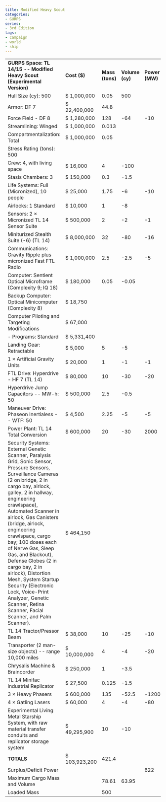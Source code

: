 ```yaml
---
title: Modified Heavy Scout
categories:
- GURPS
series:
- 3rd Edition
tags:
- campaign
- world
- ship
---
```


|                                                                                                                                                                                                                                                                                                                                                                                                                                                                                                                                                                    |               |                 |                 |                |
|--------------------------------------------------------------------------------------------------------------------------------------------------------------------------------------------------------------------------------------------------------------------------------------------------------------------------------------------------------------------------------------------------------------------------------------------------------------------------------------------------------------------------------------------------------------------|---------------|-----------------|-----------------|----------------|
| **GURPS Space: TL 14/15 -- Modified Heavy Scout (Experimental Version)**                                                                                                                                                                                                                                                                                                                                                                                                                                                                                           | **Cost ($)**  | **Mass (tons)** | **Volume (cy)** | **Power (MW)** |
| Hull Size (cy): 500                                                                                                                                                                                                                                                                                                                                                                                                                                                                                                                                                | $ 1,000,000   | 0.05            | 500             |                |
| Armor: DF 7                                                                                                                                                                                                                                                                                                                                                                                                                                                                                                                                                        | $ 22,400,000  | 44.8            |                 |                |
| Force Field - DF 8                                                                                                                                                                                                                                                                                                                                                                                                                                                                                                                                                 | $ 1,280,000   | 128             | -64             | -10            |
| Streamlining: Winged                                                                                                                                                                                                                                                                                                                                                                                                                                                                                                                                               | $ 1,000,000   | 0.013           |                 |                |
| Compartmentalization: Total                                                                                                                                                                                                                                                                                                                                                                                                                                                                                                                                        | $ 1,000,000   | 0.05            |                 |                |
| Stress Rating (tons): 500                                                                                                                                                                                                                                                                                                                                                                                                                                                                                                                                          |               |                 |                 |                |
| Crew: 4, with living space                                                                                                                                                                                                                                                                                                                                                                                                                                                                                                                                         | $ 16,000      | 4               | -100            |                |
| Stasis Chambers: 3                                                                                                                                                                                                                                                                                                                                                                                                                                                                                                                                                 | $ 150,000     | 0.3             | -1.5            |                |
| Life Systems: Full (Micronized), 10 people                                                                                                                                                                                                                                                                                                                                                                                                                                                                                                                         | $ 25,000      | 1.75            | -6              | -10            |
| Airlocks: 1 Standard                                                                                                                                                                                                                                                                                                                                                                                                                                                                                                                                               | $ 10,000      | 1               | -8              |                |
| Sensors: 2 × Micronized TL 14 Sensor Suite                                                                                                                                                                                                                                                                                                                                                                                                                                                                                                                         | $ 500,000     | 2               | -2              | -1             |
| Miniturized Stealth Suite (-6) (TL 14)                                                                                                                                                                                                                                                                                                                                                                                                                                                                                                                             | $ 8,000,000   | 32              | -80             | -16            |
| Communications: Gravity Ripple plus micronized Fast FTL Radio                                                                                                                                                                                                                                                                                                                                                                                                                                                                                                      | $ 1,000,000   | 2.5             | -2.5            | -5             |
| Computer: Sentient Optical Microframe (Complexity 9; IQ 18)                                                                                                                                                                                                                                                                                                                                                                                                                                                                                                        | $ 180,000     | 0.05            | -0.05           |                |
| Backup Computer: Optical Minicomputer (Complexity 8)                                                                                                                                                                                                                                                                                                                                                                                                                                                                                                               | $ 18,750      |                 |                 |                |
| Computer Piloting and Targeting Modifications                                                                                                                                                                                                                                                                                                                                                                                                                                                                                                                      | $ 67,000      |                 |                 |                |
| \- Programs: Standard                                                                                                                                                                                                                                                                                                                                                                                                                                                                                                                                              | $ 5,331,400   |                 |                 |                |
| Landing Gear: Retractable                                                                                                                                                                                                                                                                                                                                                                                                                                                                                                                                          | $ 5,000       | 5               | -5              |                |
| 1 × Artificial Gravity Units                                                                                                                                                                                                                                                                                                                                                                                                                                                                                                                                       | $ 20,000      | 1               | -1              | -1             |
| FTL Drive: Hyperdrive - HF 7 (TL 14)                                                                                                                                                                                                                                                                                                                                                                                                                                                                                                                               | $ 80,000      | 10              | -30             | -20            |
| Hyperdrive Jump Capacitors -- MW-h: 50                                                                                                                                                                                                                                                                                                                                                                                                                                                                                                                             | $ 500,000     | 2.5             | -0.5            |                |
| Maneuver Drive: Phaseon Inertialess -- WTF: 50                                                                                                                                                                                                                                                                                                                                                                                                                                                                                                                     | $ 4,500       | 2.25            | -5              | -5             |
| Power Plant: TL 14 Total Conversion                                                                                                                                                                                                                                                                                                                                                                                                                                                                                                                                | $ 600,000     | 20              | -30             | 2000           |
| Security Systems: External Genetic Scanner, Paralysis Grid, Sonic Sensor, Pressure Sensors, Surveillance Cameras (2 on bridge, 2 in cargo bay, airlock, galley, 2 in hallway, engineering crawlspace), Automated Scanner in airlock, Gas Canisters (bridge, airlock, engineering crawlspace, cargo bay; 100 doses each of Nerve Gas, Sleep Gas, and Blackout), Defense Globes (2 in cargo bay, 2 in airlock), Distortion Mesh, System Startup Security (Electronic Lock, Voice-Print Analyzer, Genetic Scanner, Retina Scanner, Facial Scanner, and Palm Scanner). | $ 464,150     |                 |                 |                |
| TL 14 Tractor/Pressor Beam                                                                                                                                                                                                                                                                                                                                                                                                                                                                                                                                         | $ 38,000      | 10              | -25             | -10            |
| Transporter (2 man-size objects) -- range 10,000 miles                                                                                                                                                                                                                                                                                                                                                                                                                                                                                                             | $ 10,000,000  | 4               | -4              | -20            |
| Chrysalis Machine & Braincorder                                                                                                                                                                                                                                                                                                                                                                                                                                                                                                                                    | $ 250,000     | 1               | -3.5            |                |
| TL 14 Minifac Industrial Replicator                                                                                                                                                                                                                                                                                                                                                                                                                                                                                                                                | $ 27,500      | 0.125           | -1.5            |                |
| 3 × Heavy Phasers                                                                                                                                                                                                                                                                                                                                                                                                                                                                                                                                                  | $ 600,000     | 135             | -52.5           | -1200          |
| 4 × Gatling Lasers                                                                                                                                                                                                                                                                                                                                                                                                                                                                                                                                                 | $ 60,000      | 4               | -4              | -80            |
| Experimental Living Metal Starship System, with raw material transfer conduits and replicator storage system                                                                                                                                                                                                                                                                                                                                                                                                                                                       | $ 49,295,900  | 10              | -10             |                |
| **TOTALS**                                                                                                                                                                                                                                                                                                                                                                                                                                                                                                                                                         | $ 103,923,200 | 421.4           |                 |                |
| Surplus/Deficit Power                                                                                                                                                                                                                                                                                                                                                                                                                                                                                                                                              |               |                 |                 | 622            |
| Maximum Cargo Mass and Volume                                                                                                                                                                                                                                                                                                                                                                                                                                                                                                                                      |               | 78.61           | 63.95           |                |
| Loaded Mass                                                                                                                                                                                                                                                                                                                                                                                                                                                                                                                                                        |               | 500             |                 |                |
